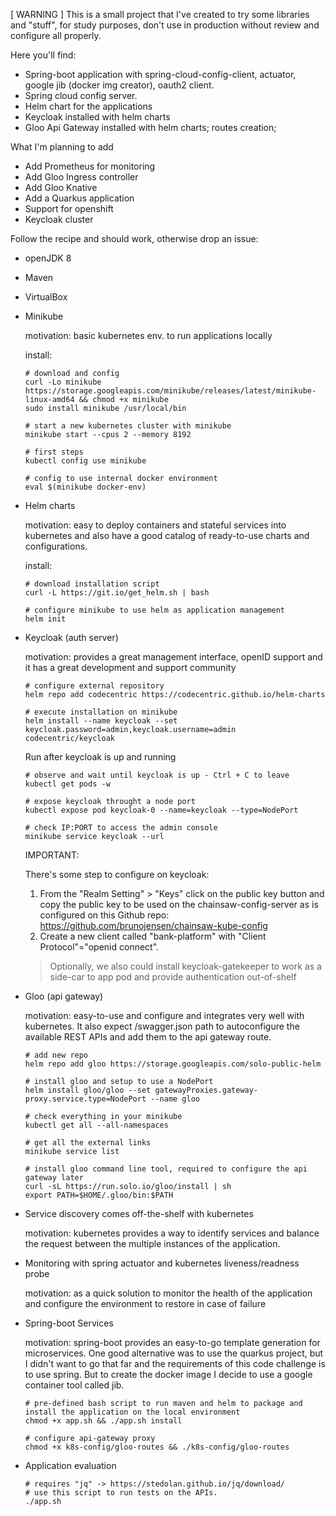 [ WARNING ] This is a small project that I've created to try some libraries and "stuff", for study purposes, don't use in production without review and configure all properly. 

Here you'll find:

* Spring-boot application with spring-cloud-config-client, actuator, google jib (docker img creator), oauth2 client.
* Spring cloud config server.
* Helm chart for the applications
* Keycloak installed with helm charts
* Gloo Api Gateway installed with helm charts; routes creation;  

What I'm planning to add

* Add Prometheus for monitoring
* Add Gloo Ingress controller
* Add Gloo Knative 
* Add a Quarkus application
* Support for openshift
* Keycloak cluster

Follow the recipe and should work, otherwise drop an issue:

* openJDK 8
* Maven
* VirtualBox

* Minikube

   motivation: basic kubernetes env. to run applications locally

  install:
  ```
  # download and config
  curl -Lo minikube https://storage.googleapis.com/minikube/releases/latest/minikube-linux-amd64 && chmod +x minikube
  sudo install minikube /usr/local/bin
  
  # start a new kubernetes cluster with minikube
  minikube start --cpus 2 --memory 8192

  # first steps
  kubectl config use minikube

  # config to use internal docker environment
  eval $(minikube docker-env)

  ```

* Helm charts

   motivation: easy to deploy containers and stateful services into kubernetes and also have a good catalog of ready-to-use charts and configurations.

   install:

   ```
   # download installation script
   curl -L https://git.io/get_helm.sh | bash

   # configure minikube to use helm as application management
   helm init
   ```

* Keycloak (auth server)

   motivation: provides a great management interface, openID support and it has a great development and support community

   ```
   # configure external repository
   helm repo add codecentric https://codecentric.github.io/helm-charts

   # execute installation on minikube
   helm install --name keycloak --set keycloak.password=admin,keycloak.username=admin codecentric/keycloak
   ```

   Run after keycloak is up and running

   ```
   # observe and wait until keycloak is up - Ctrl + C to leave
   kubectl get pods -w

   # expose keycloak throught a node port
   kubectl expose pod keycloak-0 --name=keycloak --type=NodePort

   # check IP:PORT to access the admin console
   minikube service keycloak --url
   ```

   IMPORTANT:

   There's some step to configure on keycloak:

   1. From the "Realm Setting" > "Keys" click on the public key button and copy the public key to be used on the chainsaw-config-server
      as is configured on this Github repo: https://github.com/brunojensen/chainsaw-kube-config
   2. Create a new client called "bank-platform" with "Client Protocol"="openid connect".


   > Optionally, we also could install keycloak-gatekeeper to work as a side-car to app pod and provide authentication out-of-shelf

* Gloo (api gateway)

   motivation: easy-to-use and configure and integrates very well with kubernetes.
   It also expect /swagger.json path to autoconfigure
   the available REST APIs and add them to the api gateway route.

   ```
   # add new repo
   helm repo add gloo https://storage.googleapis.com/solo-public-helm

   # install gloo and setup to use a NodePort
   helm install gloo/gloo --set gatewayProxies.gateway-proxy.service.type=NodePort --name gloo

   # check everything in your minikube
   kubectl get all --all-namespaces

   # get all the external links
   minikube service list

   # install gloo command line tool, required to configure the api gateway later
   curl -sL https://run.solo.io/gloo/install | sh
   export PATH=$HOME/.gloo/bin:$PATH
   ```

* Service discovery comes off-the-shelf with kubernetes

   motivation: kubernetes provides a way to identify services and balance the request between the multiple instances of the application.

* Monitoring with spring actuator and kubernetes liveness/readness probe

   motivation: as a quick solution to monitor the health of the application and configure the environment to restore in case of failure

* Spring-boot Services

   motivation: spring-boot provides an easy-to-go template generation for microservices. One good alternative was to use the quarkus project, but I didn't want to go that far and the requirements of this code challenge is to use spring. But to create the docker image I decide to use a google container tool called jib.

   ```
   # pre-defined bash script to run maven and helm to package and install the application on the local environment
   chmod +x app.sh && ./app.sh install

   # configure api-gateway proxy
   chmod +x k8s-config/gloo-routes && ./k8s-config/gloo-routes
   ```

* Application evaluation

   ```
   # requires "jq" -> https://stedolan.github.io/jq/download/
   # use this script to run tests on the APIs.
   ./app.sh

   ```
